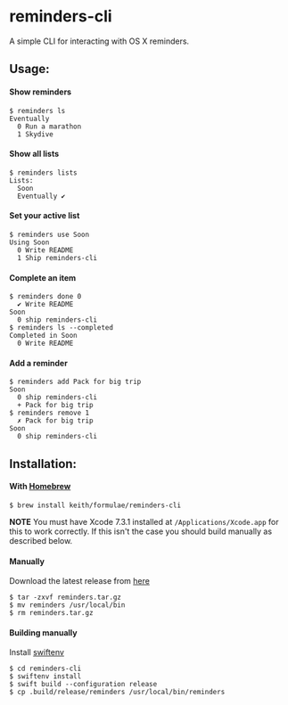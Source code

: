 # reminders-cli

A simple CLI for interacting with OS X reminders.

## Usage:

#### Show reminders

```
$ reminders ls
Eventually
  0 Run a marathon
  1 Skydive
```

#### Show all lists

```
$ reminders lists
Lists:
  Soon
  Eventually ✔︎
```

#### Set your active list

```
$ reminders use Soon
Using Soon
  0 Write README
  1 Ship reminders-cli
```

#### Complete an item

```
$ reminders done 0
  ✔ ︎Write README
Soon
  0 ship reminders-cli
$ reminders ls --completed
Completed in Soon
  0 Write README
```

#### Add a reminder

```
$ reminders add Pack for big trip
Soon
  0 ship reminders-cli
  + Pack for big trip
$ reminders remove 1
  ✗ Pack for big trip
Soon
  0 ship reminders-cli
```

## Installation:

#### With [Homebrew](http://brew.sh/)

```
$ brew install keith/formulae/reminders-cli
```

**NOTE** You must have Xcode 7.3.1 installed at
`/Applications/Xcode.app` for this to work correctly. If this isn't the
case you should build manually as described below.

#### Manually

Download the latest release from
[here](https://github.com/keith/reminders-cli/releases)

```
$ tar -zxvf reminders.tar.gz
$ mv reminders /usr/local/bin
$ rm reminders.tar.gz
```

#### Building manually

Install [swiftenv](https://github.com/kylef/swiftenv/)

```
$ cd reminders-cli
$ swiftenv install
$ swift build --configuration release
$ cp .build/release/reminders /usr/local/bin/reminders
```

